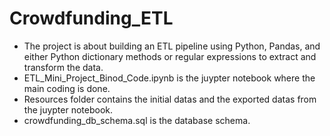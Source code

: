 # Crowdfunding_ETL
- The project is about building an ETL pipeline using Python, Pandas, and either Python dictionary methods or regular expressions 
to extract and transform the data.
- ETL_Mini_Project_Binod_Code.ipynb is the juypter notebook where the main coding is done.
- Resources folder contains the initial datas and the exported datas from the juypter notebook.
- crowdfunding_db_schema.sql is the database schema.
